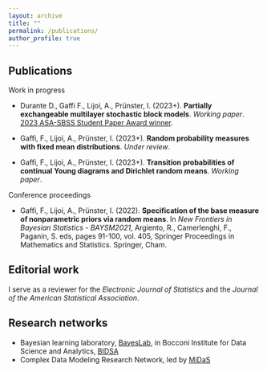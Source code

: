 ```yaml
---
layout: archive
title: ""
permalink: /publications/
author_profile: true
---
```


Publications
---

Work in progress

* Durante D., Gaffi F., Lijoi, A., Prünster, I. (2023+). **Partially exchangeable multilayer stochastic block models**. *Working paper*. [2023 ASA-SBSS Student Paper Award winner](https://community.amstat.org/sbss/home).

* Gaffi, F., Lijoi, A., Prünster, I. (2023+). **Random probability measures with fixed mean distributions**. *Under review*.

* Gaffi, F., Lijoi, A., Prünster, I. (2023+). **Transition probabilities of continual Young diagrams and Dirichlet random means**. *Working paper*.


Conference proceedings

* Gaffi, F., Lijoi, A., Prünster, I. (2022). **Specification of the base measure of nonparametric priors via random means**. In *New Frontiers in Bayesian Statistics -  BAYSM2021*, Argiento, R., Camerlenghi, F., Paganin, S. eds, pages 91-100, vol. 405, Springer Proceedings in Mathematics and Statistics. Springer, Cham.


Editorial work
---

I serve as a reviewer for the _Electronic Journal of Statistics_ and the _Journal of the American Statistical Association_.

Research networks
---
* Bayesian learning laboratory, [BayesLab](https://www.bayeslab.unibocconi.eu/wps/wcm/connect/Cdr/Bayeslab/Home), in Bocconi Institute for Data Science and Analytics, [BIDSA](https://www.bidsa.unibocconi.eu/wps/wcm/connect/Site/Bidsa/Home/)
* Complex Data Modeling Research Network, led by [MiDaS](https://midas.mat.uc.cl/network/)
